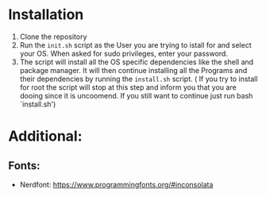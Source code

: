 # Installation
1. Clone the repository
2. Run the `init.sh` script as the User you are trying to istall for and select your OS. When asked for sudo privileges, enter your password.
3. The script will install all the OS specific dependencies like the shell and package manager. It will then continue installing all the Programs and their dependencies by running the `install.sh` script.
   ( If you try to install for root the script will stop at this step and inform you that you are dooing since it is uncoomend. If you still want to continue just run bash `install.sh')

# Additional:
## Fonts:
- Nerdfont: https://www.programmingfonts.org/#inconsolata
